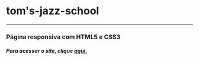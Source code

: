 # tom's-jazz-school
<hr/>


### Página responsiva com HTML5 e CSS3


##### Para acessar o site, clique [aqui.](https://tomjazzresponsivo.netlify.app)
